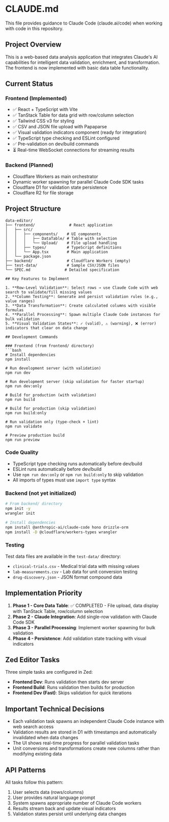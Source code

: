 # CLAUDE.md

This file provides guidance to Claude Code (claude.ai/code) when working with code in this repository.

## Project Overview

This is a web-based data analysis application that integrates Claude's AI capabilities for intelligent data validation, enrichment, and transformation. The frontend is now implemented with basic data table functionality.

## Current Status

### Frontend (Implemented)
- ✅ React + TypeScript with Vite
- ✅ TanStack Table for data grid with row/column selection
- ✅ Tailwind CSS v3 for styling
- ✅ CSV and JSON file upload with Papaparse
- ✅ Visual validation indicators component (ready for integration)
- ✅ TypeScript type checking and ESLint configured
- ✅ Pre-validation on dev/build commands
- ⏳ Real-time WebSocket connections for streaming results

### Backend (Planned)
- Cloudflare Workers as main orchestrator
- Dynamic worker spawning for parallel Claude Code SDK tasks
- Cloudflare D1 for validation state persistence
- Cloudflare R2 for file storage

## Project Structure

```
data-editor/
├── frontend/               # React application
│   ├── src/
│   │   ├── components/    # UI components
│   │   │   ├── DataTable/ # Table with selection
│   │   │   └── Upload/    # File upload handling
│   │   ├── types/         # TypeScript definitions
│   │   └── App.tsx        # Main application
│   └── package.json
├── backend/               # Cloudflare Workers (empty)
├── test-data/             # Sample CSV/JSON files
└── SPEC.md               # Detailed specification

## Key Features to Implement

1. **Row-Level Validation**: Select rows → use Claude Code with web search to validate/fill missing values
2. **Column Testing**: Generate and persist validation rules (e.g., value ranges)
3. **Data Transformation**: Create calculated columns with visible formulas
4. **Parallel Processing**: Spawn multiple Claude Code instances for bulk validation
5. **Visual Validation States**: ✓ (valid), ⚠️ (warning), ❌ (error) indicators that clear on data change

## Development Commands

### Frontend (from frontend/ directory)
```bash
# Install dependencies
npm install

# Run development server (with validation)
npm run dev

# Run development server (skip validation for faster startup)
npm run dev:only

# Build for production (with validation)
npm run build

# Build for production (skip validation)
npm run build:only

# Run validation only (type-check + lint)
npm run validate

# Preview production build
npm run preview
```

### Code Quality
- TypeScript type checking runs automatically before dev/build
- ESLint runs automatically before dev/build
- Use `npm run dev:only` or `npm run build:only` to skip validation
- All imports of types must use `import type` syntax

### Backend (not yet initialized)
```bash
# From backend/ directory
npm init -y
wrangler init

# Install dependencies
npm install @anthropic-ai/claude-code hono drizzle-orm
npm install -D @cloudflare/workers-types wrangler
```

### Testing
Test data files are available in the `test-data/` directory:
- `clinical-trials.csv` - Medical trial data with missing values
- `lab-measurements.csv` - Lab data for unit conversion testing
- `drug-discovery.json` - JSON format compound data

## Implementation Priority

1. **Phase 1 - Core Data Table**: ✅ COMPLETED - File upload, data display with TanStack Table, row/column selection
2. **Phase 2 - Claude Integration**: Add single-row validation with Claude Code SDK
3. **Phase 3 - Parallel Processing**: Implement worker spawning for bulk validation
4. **Phase 4 - Persistence**: Add validation state tracking with visual indicators

## Zed Editor Tasks

Three simple tasks are configured in Zed:
- **Frontend Dev**: Runs validation then starts dev server
- **Frontend Build**: Runs validation then builds for production  
- **Frontend Dev (Fast)**: Skips validation for quick iterations

## Important Technical Decisions

- Each validation task spawns an independent Claude Code instance with web search access
- Validation results are stored in D1 with timestamps and automatically invalidated when data changes
- The UI shows real-time progress for parallel validation tasks
- Unit conversions and transformations create new columns rather than modifying existing data

## API Patterns

All tasks follow this pattern:
1. User selects data (rows/columns)
2. User provides natural language prompt
3. System spawns appropriate number of Claude Code workers
4. Results stream back and update visual indicators
5. Validation states persist until underlying data changes